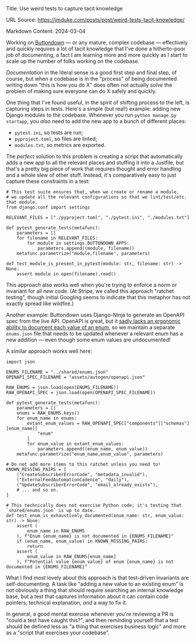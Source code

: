 Title: Use weird tests to capture tacit knowledge

URL Source: https://jmduke.com/posts/post/weird-tests-tacit-knowledge/

Markdown Content:
2024-03-04

Working on [Buttondown](https://buttondown.com/) — or any mature, complex codebase — effectively and quickly requires a lot of tacit knowledge that I've done a hitherto-poor job of documenting, a fact I am learning more and more quickly as I start to scale up the number of folks working on the codebase.

_Documentation_ in the literal sense is a good first step and final step, of course, but when a codebase is in the "process" of being documented writing down "this is how you do X" does often not actually _solve_ the problem of making sure everyone can do X safely and quickly.

One thing that I've found useful, in the spirit of shifting process to the left, is capturing steps in tests. Here's a simple (but real!) example: adding new Django modules to the codebase. Whenever you run `python manage.py startapp`, you _also_ need to add the new app to a bunch of different places:

*   `pytest.ini`, so tests are run;
*   `pyproject.toml`, so files are linted;
*   `modules.txt`, so metrics are exported.

The _perfect_ solution to this problem is creating a script that automatically adds a new app to all the relevant places and stuffing it into a Justfile, but that's a pretty big piece of work that requires thought and error handling and a whole slew of other stuff. Instead, it's comparatively easy to just capture these constraints in a test:

```
# This test suite ensures that, when we create or rename a module,
# we update all the relevant configurations so that we lint/test/etc. that module.
from django.conf import settings

RELEVANT_FILES = ["./pyproject.toml", "./pytest.ini", "./modules.txt"]

def pytest_generate_tests(metafunc):
    parameters = []
    for filename in RELEVANT_FILES:
        for module in settings.BUTTONDOWN_APPS:
            parameters.append((module, filename))
    metafunc.parametrize("module,filename", parameters)

def test_module_is_present_in_pytest(module: str, filename: str) -> None:
    assert module in open(filename).read()
```

This approach also works well when you're trying to enforce a norm or invariant for all _new_ code. (At Stripe, we called this approach "ratchet testing", though initial Googling seems to indicate that this metaphor has not exactly spread like wildfire.)

Another example: Buttondown uses Django-Ninja to generate an OpenAPI spec from the live API. OpenAPI is great, but it [sadly lacks an ergonomic ability to document each value of an enum](https://github.com/OAI/OpenAPI-Specification/issues/348), so we maintain a separate `enums.json` file that needs to be updated whenever a relevant enum has a new addition — even though some enum values are undocumented!

A similar approach works well here:

```
import json

ENUMS_FILENAME = "../shared/enums.json"
OPENAPI_SPEC_FILENAME = "assets/autogen/openapi.json"

RAW_ENUMS = json.load(open(ENUMS_FILENAME))
RAW_OPENAPI_SPEC = json.load(open(OPENAPI_SPEC_FILENAME))

def pytest_generate_tests(metafunc):
    parameters = []
    enums = RAW_ENUMS.keys()
    for enum_name in enums:
        extant_enum_values = RAW_OPENAPI_SPEC["components"]["schemas"][enum_name][
            "enum"
        ]
        for enum_value in extant_enum_values:
            parameters.append((enum_name, enum_value))
    metafunc.parametrize("enum_name,enum_value", parameters)

# Do not add more items to this ratchet unless you need to!
KNOWN_MISSING_PAIRS = [
    ("CreateSubscriberErrorCode", "metadata_invalid"),
    ("ExternalFeedAutomationCadence", "daily"),
    ("UpdateSubscriberErrorCode", "email_already_exists"),
    # ... and so on.
]

# This technically does not exercise Python code; it's testing that `shared/enums.json` is up to date.
def test_enum_is_exhaustively_documented(enum_name: str, enum_value: str) -> None:
    assert (
        enum_name in RAW_ENUMS
    ), f"Enum {enum_name} is not documented in {ENUMS_FILENAME}"
    if (enum_name, enum_value) in KNOWN_MISSING_PAIRS:
        return
    assert (
        enum_value in RAW_ENUMS[enum_name]
    ), f"Potential value {enum_value} of enum {enum_name} is not documented in {ENUMS_FILENAME}"
```

What I find _most_ lovely about this approach is that test-driven invariants are self-documenting. A task like "adding a new value to an existing enum" is not obviously a thing that should require searching an internal knowledge base, but a test that captures information about it can contain code pointers, technical explanation, _and_ a way to fix it.

In general, a good mental exercise whenever you're reviewing a PR is "could a test have caught this?", and then reminding yourself that a test should be defined less as "a thing that exercises business logic" and more as a "script that exercises your codebase".